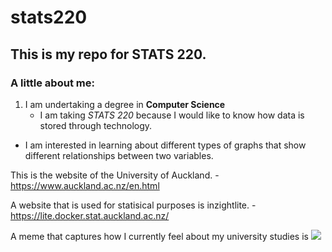# stats220

## This is my repo for STATS 220. 

### A little about me:

1. I am undertaking a degree in **Computer Science**
   - I am taking *STATS 220* because I would like to know how data is stored through technology.
* I am interested in learning about different types of graphs that show different relationships between two variables.

This is the website of the University of Auckland. - https://www.auckland.ac.nz/en.html



A website that is used for statisical purposes is inzightlite. - https://lite.docker.stat.auckland.ac.nz/

A meme that captures how I currently feel about my university studies is ![](https://media.tenor.com/yqyHqTYHnBkAAAAC/thumbs-up-90s.gif)
